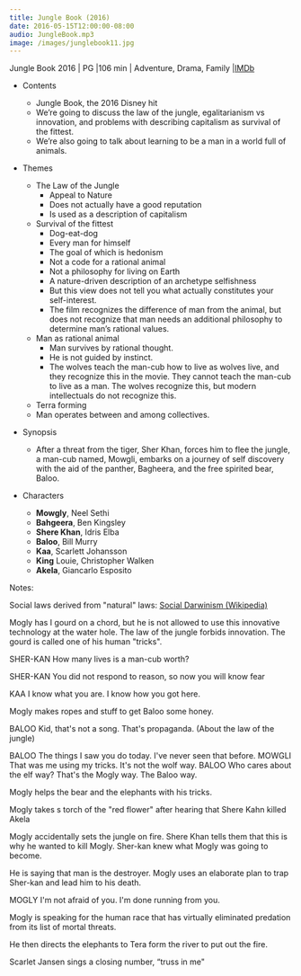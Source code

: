 ```yaml
---
title: Jungle Book (2016)
date: 2016-05-15T12:00:00-08:00
audio: JungleBook.mp3
image: /images/junglebook11.jpg
---
```

Jungle Book 2016 | PG |106 min | Adventure, Drama, Family |[IMDb](http://www.imdb.com/title/tt3040964/releaseinfo)

- Contents
	- Jungle Book, the 2016 Disney hit
	- We’re going to discuss the law of the jungle, egalitarianism vs innovation, and problems with describing capitalism as survival of the fittest.
	- We’re also going to talk about learning to be a man in a world full of animals.

 - Themes
	- The Law of the Jungle
		- Appeal to Nature
		- Does not actually have a good reputation
		- Is used as a description of capitalism
	- Survival of the fittest
		- Dog-eat-dog
		- Every man for himself
		- The goal of which is hedonism
		- Not a code for a rational animal
		- Not a philosophy for living on Earth
		- A nature-driven description of an archetype selfishness
		- But this view does not tell you what actually constitutes your self-interest.
		- The film recognizes the difference of man from the animal, but does not recognize that man needs an additional philosophy to determine man’s rational values.
	- Man as rational animal
		- Man survives by rational thought.
		- He is not guided by instinct.
		- The wolves teach the man-cub how to live as wolves live, and they recognize this in the movie. They cannot teach the man-cub to live as a man. The wolves recognize this, but modern intellectuals do not recognize this.
	- Terra forming
	- Man operates between and among collectives.
- Synopsis
	- After a threat from the tiger, Sher Khan, forces him to flee the jungle, a man-cub named, Mowgli, embarks on a journey of self discovery with the aid of the panther, Bagheera, and the free spirited bear, Baloo.
- Characters
	- **Mowgly**, Neel Sethi
	- **Bahgeera**, Ben Kingsley
	- **Shere Khan**, Idris Elba
	- **Baloo**, Bill Murry
	- **Kaa**, Scarlett Johansson
	- **King** Louie, Christopher Walken
	- **Akela**, Giancarlo Esposito

Notes:

Social laws derived from "natural" laws:
[Social Darwinism (Wikipedia)](https://en.m.wikipedia.org/wiki/Social_Darwinism)

Mogly has I gourd on a chord, but he is not allowed to use this innovative technology at the water hole. The law of the jungle forbids innovation. The gourd is called one of his human "tricks".

SHER-KAN
How many lives is a man-cub worth?

SHER-KAN
You did not respond to reason, so now you will know fear

KAA
I know what you are. I know how you got here.

Mogly makes ropes and stuff to get Baloo some honey.

BALOO
Kid, that's not a song. That's propaganda. (About the law of the jungle)

BALOO
The things I saw you do today. I've never seen that before.
MOWGLI
That was me using my tricks. It's not the wolf way.
BALOO
Who cares about the elf way? That's the Mogly way. The Baloo way.

Mogly helps the bear and the elephants with his tricks.

Mogly takes s torch of the "red flower" after hearing that Shere Kahn killed Akela

Mogly accidentally sets the jungle on fire. Shere Khan tells them that this is why he wanted to kill Mogly. Sher-kan knew what Mogly was going to become.

He is saying that man is the destroyer. Mogly uses an elaborate plan to trap Sher-kan and lead him to his death.

MOGLY
I'm not afraid of you. I'm done running from you.

Mogly is speaking for the human race that has virtually eliminated predation from its list of mortal threats.

He then directs the elephants to Tera form the river to put out the fire.

Scarlet Jansen sings a closing number, “truss in me"